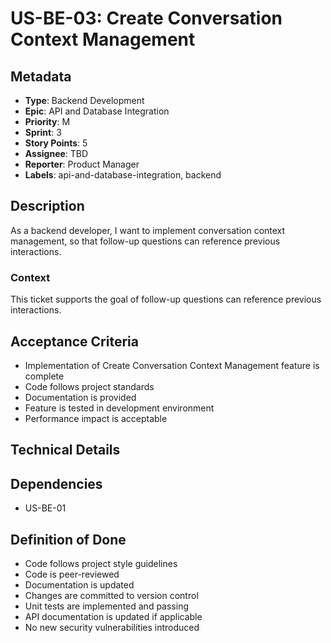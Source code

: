 # US-BE-03: Create Conversation Context Management

## Metadata
- **Type**: Backend Development
- **Epic**: API and Database Integration
- **Priority**: M
- **Sprint**: 3
- **Story Points**: 5
- **Assignee**: TBD
- **Reporter**: Product Manager
- **Labels**: api-and-database-integration, backend

## Description
As a backend developer, I want to implement conversation context management, so that follow-up questions can reference previous interactions.

### Context
This ticket supports the goal of follow-up questions can reference previous interactions.

## Acceptance Criteria
- Implementation of Create Conversation Context Management feature is complete
- Code follows project standards
- Documentation is provided
- Feature is tested in development environment
- Performance impact is acceptable

## Technical Details

## Dependencies
- US-BE-01

## Definition of Done
- Code follows project style guidelines
- Code is peer-reviewed
- Documentation is updated
- Changes are committed to version control
- Unit tests are implemented and passing
- API documentation is updated if applicable
- No new security vulnerabilities introduced
